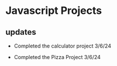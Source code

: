# Javascript Projects

## updates
  - Completed the calculator project 3/6/24

  - Completed the Pizza Project 3/6/24
